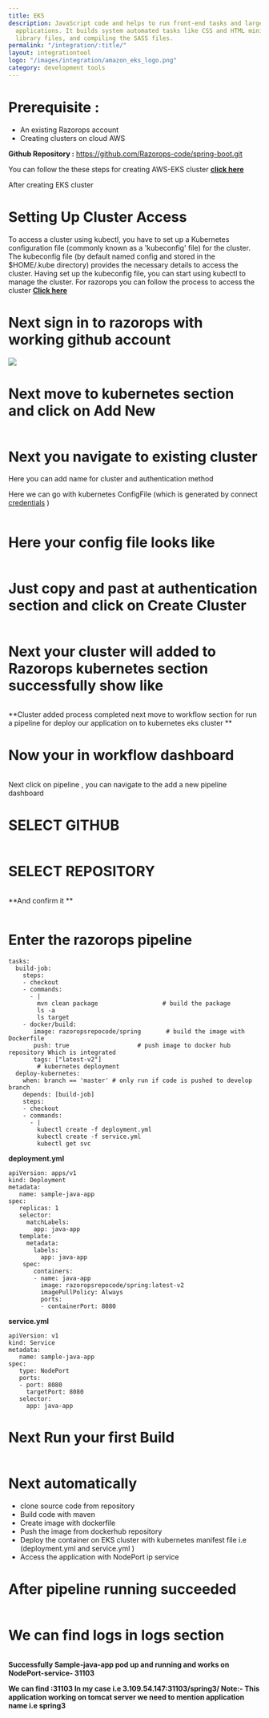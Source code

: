 ```yaml
---
title: EKS
description: JavaScript code and helps to run front-end tasks and large-scale web
  applications. It builds system automated tasks like CSS and HTML minification, concatenating
  library files, and compiling the SASS files.
permalink: "/integration/:title/"
layout: integrationtool
logo: "/images/integration/amazon_eks_logo.png"
category: development tools
---
```


# Prerequisite :
 
* An existing Razorops account
* Creating clusters on cloud AWS

**Github Repository :** <a href="https://github.com/Razorops-code/spring-boot.git" target="_blank">https://github.com/Razorops-code/spring-boot.git </a>

You can follow the these steps for creating AWS-EKS cluster <a href="https://docs.google.com/document/u/0/d/1ukZjk56PHb9Ny9x-pLexNWcQ9C77izZt9YgnvgyCHLU/edit" target="_blank"><b>click here</b></a>

After creating EKS cluster 


# Setting Up Cluster Access
To access a cluster using kubectl, you have to set up a Kubernetes configuration file (commonly known as a 'kubeconfig' file) for the cluster. The kubeconfig file (by default named config and stored in the $HOME/.kube directory) provides the necessary details to access the cluster. Having set up the kubeconfig file, you can start using kubectl to manage the cluster.  For razorops you can follow the process to access the cluster <a href="https://docs.razorops.com/guides/kubernetes/connect/" target="_blank"><b>Click here</b></a>


# Next sign in to razorops with working github account

![](/images/integration/razorops-dashboard.png)


# Next move to kubernetes section and click on Add New 
![]()

# Next you navigate to existing cluster 
Here you can add name for cluster and authentication method 

Here we can go with kubernetes ConfigFile (which is generated by connect <a href="https://docs.razorops.com/guides/kubernetes/connect/" target="_blank">credentials</a> )

![]()


# Here your config file looks like 

![]()


# Just copy and past at authentication section and click on Create Cluster

![]()


# Next your cluster will added to Razorops kubernetes section successfully show like 

![]()

**Cluster added process completed next move to workflow section for run a pipeline for deploy our application on to kubernetes eks cluster
**


# Now your in workflow dashboard
![]()


Next click on pipeline , you can navigate to the add a new pipeline dashboard 

# SELECT GITHUB

![]()


# SELECT REPOSITORY 

![]()

**And confirm it **

![]()


# Enter the razorops pipeline 


```
tasks:
  build-job:
    steps:
    - checkout
    - commands:
      - |
        mvn clean package                  # build the package
        ls -a
        ls target
    - docker/build:
       image: razoropsrepocode/spring       # build the image with Dockerfile
       push: true                   # push image to docker hub repository Which is integrated  
       tags: ["latest-v2"]
        # kubernetes deployment
  deploy-kubernetes:
    when: branch == 'master' # only run if code is pushed to develop branch
    depends: [build-job]
    steps:
    - checkout
    - commands:
      - |
        kubectl create -f deployment.yml
        kubectl create -f service.yml
        kubectl get svc
```
<script src="https://gist.github.com/Razorops-code/22ebe0f8f504aa6bf0b6c877b98b495b.js"></script>


**deployment.yml**

```
apiVersion: apps/v1
kind: Deployment
metadata:
   name: sample-java-app
spec:
   replicas: 1
   selector:
     matchLabels:
       app: java-app
   template:
     metadata:
       labels:
         app: java-app
    spec:
       containers:
       - name: java-app
         image: razoropsrepocode/spring:latest-v2
         imagePullPolicy: Always
         ports:
         - containerPort: 8080
```

<script src="https://gist.github.com/Razorops-code/8e59ca7b938904a868d5c2bc7c6df2df.js"></script>


**service.yml**


```
apiVersion: v1
kind: Service
metadata:
   name: sample-java-app
spec:
   type: NodePort
   ports:
   - port: 8080
     targetPort: 8080
   selector:
     app: java-app
```
		 

<script src="https://gist.github.com/Razorops-code/c77ecb55f7460696a8711c508d6cb2e0.js"></script>


# Next Run your first Build 
![]()


# Next automatically 
* clone source code from repository  
* Build code with maven 
* Create image with dockerfile 
* Push the image from dockerhub repository
* Deploy the container on EKS cluster with kubernetes manifest file i.e (deployment.yml and service.yml )
* Access the application with NodePort ip service 


# After pipeline running succeeded 

![]()

# We can find logs in logs section 

![]()

**Successfully Sample-java-app pod up and running and works on NodePort-service- 31103**


<b>We can find <node-external-ip>:31103
In my case i.e  3.109.54.147:31103/spring3/
	Note:- This application working on tomcat server we need to mention application name i.e spring3</b>
	
	
![]()
